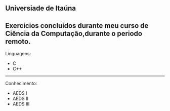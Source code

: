 Universiade de Itaúna
---
Exercicios concluidos durante meu curso de Ciência da Computação,durante o periodo remoto.
---
Linguagens:
* C
* C++
---
Conhecimento:
* AEDS I
* AEDS II
* AEDS III
